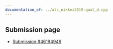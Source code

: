 ```yaml
---
documentation_of: ../atc_nikkei2019-qual_d.cpp
---
```


## Submission page
- [Submission #46194949](https://atcoder.jp/contests/nikkei2019-qual/submissions/46194949)
